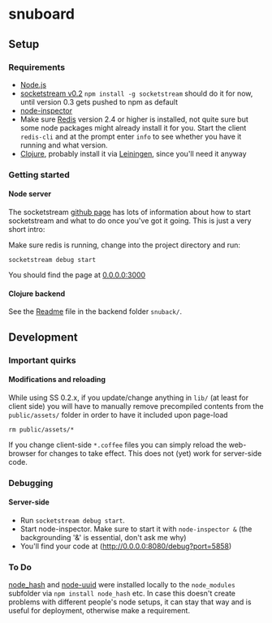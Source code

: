 # snuboard

## Setup

### Requirements

* [Node.js](http://nodejs.org)
* [socketstream v0.2](https://github.com/socketstream/socketstream/tree/0.2) `npm install -g socketstream` should do it for now, until version 0.3 gets pushed to npm as default
* [node-inspector](https://github.com/dannycoates/node-inspector) 
* Make sure [Redis](http://redis.io) version 2.4 or higher is installed, not quite sure but some node packages might already install it for you. Start the client `redis-cli` and at the prompt enter `info` to see whether you have it running and what version.
* [Clojure](http://clojure.org), probably install it via [Leiningen](https://github.com/technomancy/leiningen), since you'll need it anyway


### Getting started

#### Node server

The socketstream [github page](https://github.com/socketstream/socketstream/tree/0.2) has lots of information about how to start socketstream and what to do once you've got it going. This is just a very short intro:

Make sure redis is running, change into the project directory and run:

    socketstream debug start

You should find the page at [0.0.0.0:3000](http://0.0.0.0:3000)	

#### Clojure backend

See the [Readme](snuback/Readme.md) file in the backend folder `snuback/`.

## Development

### Important quirks

#### Modifications and reloading

While using SS 0.2.x, if you update/change anything in `lib/` (at least for client side) you will have to manually remove precompiled contents from the `public/assets/` folder in order to have it included upon page-load

    rm public/assets/*

If you change client-side `*.coffee` files you can simply reload the web-browser for changes to take effect. This does not (yet) work for server-side code.

### Debugging

#### Server-side
* Run `socketstream debug start`.
* Start node-inspector. Make sure to start it with `node-inspector &` (the backgrounding '&' is essential, don't ask me why)
* You'll find your code at (http://0.0.0.0:8080/debug?port=5858)

### To Do

[node_hash](https://github.com/Marak/node_hash) and [node-uuid](https://github.com/broofa/node-uuid) were installed locally to the `node_modules` subfolder via `npm install node_hash` etc. In case this doesn't create problems with different people's node setups, it can stay that way and is useful for deployment, otherwise make a requirement.